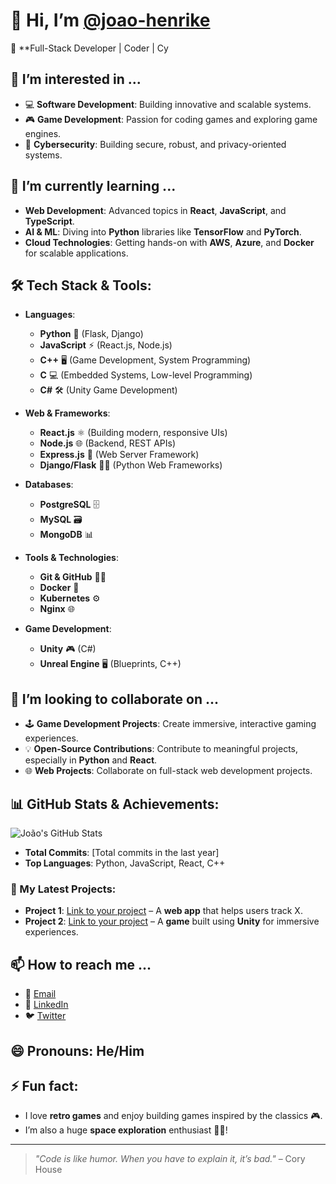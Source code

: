 # 👋 Hi, I’m [@joao-henrike](https://github.com/joao-henrike)  
🌟 **Full-Stack Developer | Coder | Cy  

## 👀 I’m interested in ...
- 💻 **Software Development**: Building innovative and scalable systems.
- 🎮 **Game Development**: Passion for coding games and exploring game engines.
- 🔐 **Cybersecurity**: Building secure, robust, and privacy-oriented systems.

## 🌱 I’m currently learning ...
- **Web Development**: Advanced topics in **React**, **JavaScript**, and **TypeScript**.
- **AI & ML**: Diving into **Python** libraries like **TensorFlow** and **PyTorch**.
- **Cloud Technologies**: Getting hands-on with **AWS**, **Azure**, and **Docker** for scalable applications.

## 🛠️ Tech Stack & Tools:
- **Languages**:
  - **Python** 🐍 (Flask, Django)
  - **JavaScript** ⚡ (React.js, Node.js)
  - **C++** 🖥️ (Game Development, System Programming)
  - **C** 💻 (Embedded Systems, Low-level Programming)
  - **C#** 🛠️ (Unity Game Development)
  
- **Web & Frameworks**:
  - **React.js** ⚛️ (Building modern, responsive UIs)
  - **Node.js** 🌐 (Backend, REST APIs)
  - **Express.js** 🚀 (Web Server Framework)
  - **Django/Flask** 🧑‍💻 (Python Web Frameworks)
  
- **Databases**:
  - **PostgreSQL** 🗄️
  - **MySQL** 🗃️
  - **MongoDB** 📊
  
- **Tools & Technologies**:
  - **Git & GitHub** 🧑‍💻
  - **Docker** 🐳
  - **Kubernetes** ⚙️
  - **Nginx** 🌐
  
- **Game Development**:
  - **Unity** 🎮 (C#)
  - **Unreal Engine** 🖥️ (Blueprints, C++)

## 💞️ I’m looking to collaborate on ...
- 🕹️ **Game Development Projects**: Create immersive, interactive gaming experiences.
- 💡 **Open-Source Contributions**: Contribute to meaningful projects, especially in **Python** and **React**.
- 🌐 **Web Projects**: Collaborate on full-stack web development projects.

## 📊 GitHub Stats & Achievements:
![João's GitHub Stats](https://github-readme-stats.vercel.app/api?username=joao-henrike&show_icons=true&theme=radical)
  
- **Total Commits**: [Total commits in the last year]
- **Top Languages**: Python, JavaScript, React, C++
  
### 🌱 My Latest Projects:
- **Project 1**: [Link to your project](#) – A **web app** that helps users track X.
- **Project 2**: [Link to your project](#) – A **game** built using **Unity** for immersive experiences.
  
## 📫 How to reach me ...
- 📧 [Email](mailto:your.email@example.com)
- 💬 [LinkedIn](https://www.linkedin.com/in/your-profile)
- 🐦 [Twitter](https://twitter.com/your-username)
  
## 😄 Pronouns: He/Him  
## ⚡ Fun fact:  
- I love **retro games** and enjoy building games inspired by the classics 🎮.
- I’m also a huge **space exploration** enthusiast 🚀🌌!

---

> _"Code is like humor. When you have to explain it, it’s bad."_ – Cory House
